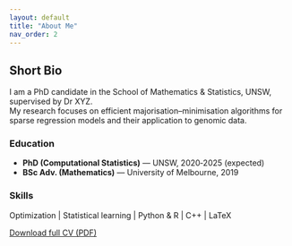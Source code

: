 ```yaml
---
layout: default
title: "About Me"
nav_order: 2
---
```


## Short Bio

I am a PhD candidate in the School of Mathematics & Statistics, UNSW,
supervised by Dr XYZ.  
My research focuses on efficient majorisation–minimisation algorithms for
sparse regression models and their application to genomic data.

### Education
* **PhD (Computational Statistics)** — UNSW, 2020‑2025 (expected)  
* **BSc Adv. (Mathematics)** — University of Melbourne, 2019  

### Skills
Optimization | Statistical learning | Python & R | C++ | LaTeX

[Download full CV (PDF)](assets/cv/Anant_Mathur_CV.pdf)
